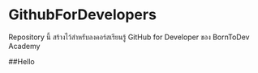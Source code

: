 # GithubForDevelopers
Repository นี้ สร้างไว้สำหรับลงคอร์สเรียนรู้ GitHub for Developer ของ BornToDev Academy

##Hello 
